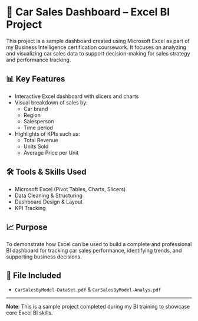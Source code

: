 # 🚗 Car Sales Dashboard – Excel BI Project

This project is a sample dashboard created using Microsoft Excel as part of my Business Intelligence certification coursework. It focuses on analyzing and visualizing car sales data to support decision-making for sales strategy and performance tracking.

## 📊 Key Features
- Interactive Excel dashboard with slicers and charts
- Visual breakdown of sales by:
  - Car brand
  - Region
  - Salesperson
  - Time period
- Highlights of KPIs such as:
  - Total Revenue
  - Units Sold
  - Average Price per Unit

## 🛠 Tools & Skills Used
- Microsoft Excel (Pivot Tables, Charts, Slicers)
- Data Cleaning & Structuring
- Dashboard Design & Layout
- KPI Tracking

## 📈 Purpose
To demonstrate how Excel can be used to build a complete and professional BI dashboard for tracking car sales performance, identifying trends, and supporting business decisions.

## 📎 File Included
- `CarSalesByModel-DataSet.pdf` & `CarSalesByModel-Analys.pdf` 

---

**Note**: This is a sample project completed during my BI training to showcase core Excel BI skills.

